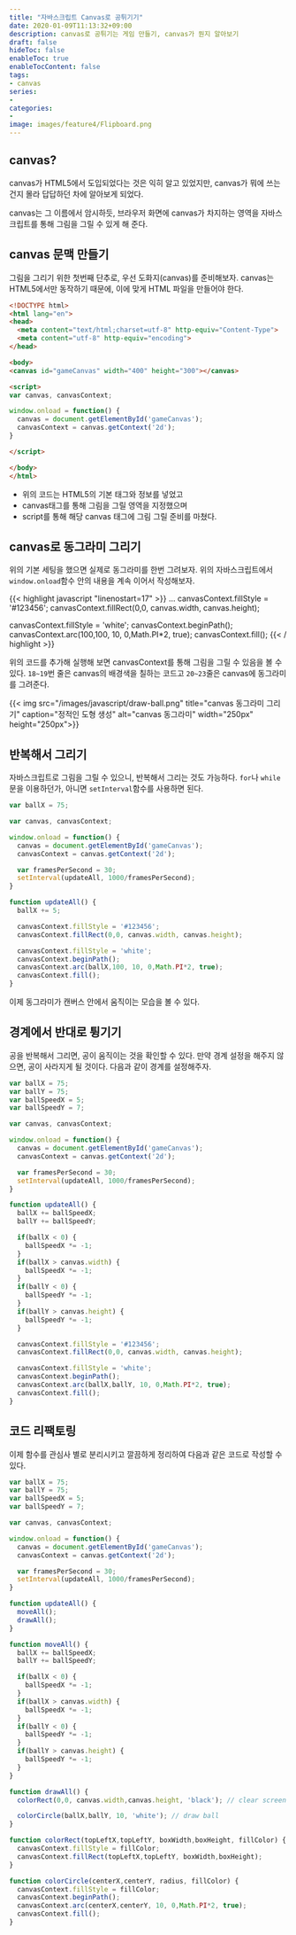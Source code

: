 ```yaml
---
title: "자바스크립트 Canvas로 공튀기기"
date: 2020-01-09T11:13:32+09:00
description: canvas로 공튀기는 게임 만들기, canvas가 뭔지 알아보기
draft: false
hideToc: false
enableToc: true
enableTocContent: false
tags:
- canvas
series:
-
categories:
-
image: images/feature4/Flipboard.png
---
```


## canvas?

canvas가 HTML5에서 도입되었다는 것은 익히 알고 있었지만, canvas가 뭐에 쓰는 건지 몰라 답답하던 차에 알아보게 되었다.

canvas는 그 이름에서 암시하듯, 브라우저 화면에 canvas가 차지하는 영역을 자바스크립트를 통해 그림을 그릴 수 있게 해 준다.

## canvas 문맥 만들기

그림을 그리기 위한 첫번째 단추로, 우선 도화지(canvas)를 준비해보자. canvas는 HTML5에서만 동작하기 때문에, 이에 맞게 HTML 파일을 만들어야 한다.

```html
<!DOCTYPE html>
<html lang="en">
<head>
  <meta content="text/html;charset=utf-8" http-equiv="Content-Type">
  <meta content="utf-8" http-equiv="encoding">
</head>

<body>
<canvas id="gameCanvas" width="400" height="300"></canvas>

<script>
var canvas, canvasContext;

window.onload = function() {
  canvas = document.getElementById('gameCanvas');
  canvasContext = canvas.getContext('2d');
}

</script>

</body>
</html>
```

- 위의 코드는 HTML5의 기본 태그와 정보를 넣었고
- canvas태그를 통해 그림을 그릴 영역을 지정했으며
- script를 통해 해당 canvas 태그에 그림 그릴 준비를 마쳤다.

## canvas로 동그라미 그리기

위의 기본 세팅을 했으면 실제로 동그라미를 한번 그려보자. 위의 자바스크립트에서 `window.onload`함수 안의 내용을 계속 이어서 작성해보자.

{{< highlight javascript "linenostart=17" >}}
...
canvasContext.fillStyle = '#123456';
canvasContext.fillRect(0,0, canvas.width, canvas.height);

canvasContext.fillStyle = 'white';
canvasContext.beginPath();
canvasContext.arc(100,100, 10, 0,Math.PI*2, true);
canvasContext.fill();
{{< / highlight >}}

위의 코드를 추가해 실행해 보면 canvasContext를 통해 그림을 그릴 수 있음을 볼 수 있다. `18~19`번 줄은 canvas의 배경색을 칠하는 코드고 `20~23`줄은 canvas에 동그라미를 그려준다.

{{< img src="/images/javascript/draw-ball.png" title="canvas 동그라미 그리기" caption="정적인 도형 생성" alt="canvas 동그라미" width="250px" height="250px">}}

## 반복해서 그리기

자바스크립트로 그림을 그릴 수 있으니, 반복해서 그리는 것도 가능하다. `for`나 `while`문을 이용하던가, 아니면 `setInterval`함수를 사용하면 된다.

```javascript
var ballX = 75;

var canvas, canvasContext;

window.onload = function() {
  canvas = document.getElementById('gameCanvas');
  canvasContext = canvas.getContext('2d');

  var framesPerSecond = 30;
  setInterval(updateAll, 1000/framesPerSecond);
}

function updateAll() {
  ballX += 5;

  canvasContext.fillStyle = '#123456';
  canvasContext.fillRect(0,0, canvas.width, canvas.height);

  canvasContext.fillStyle = 'white';
  canvasContext.beginPath();
  canvasContext.arc(ballX,100, 10, 0,Math.PI*2, true);
  canvasContext.fill();
}
```

이제 동그라미가 캔버스 안에서 움직이는 모습을 볼 수 있다.

## 경계에서 반대로 튕기기

공을 반복해서 그리면, 공이 움직이는 것을 확인할 수 있다. 만약 경계 설정을 해주지 않으면, 공이 사라지게 될 것이다. 다음과 같이 경계를 설정해주자.

```javascript
var ballX = 75;
var ballY = 75;
var ballSpeedX = 5;
var ballSpeedY = 7;

var canvas, canvasContext;

window.onload = function() {
  canvas = document.getElementById('gameCanvas');
  canvasContext = canvas.getContext('2d');

  var framesPerSecond = 30;
  setInterval(updateAll, 1000/framesPerSecond);
}

function updateAll() {
  ballX += ballSpeedX;
  ballY += ballSpeedY;

  if(ballX < 0) {
    ballSpeedX *= -1;
  }
  if(ballX > canvas.width) {
    ballSpeedX *= -1;
  }
  if(ballY < 0) {
    ballSpeedY *= -1;
  }
  if(ballY > canvas.height) {
    ballSpeedY *= -1;
  }

  canvasContext.fillStyle = '#123456';
  canvasContext.fillRect(0,0, canvas.width, canvas.height);

  canvasContext.fillStyle = 'white';
  canvasContext.beginPath();
  canvasContext.arc(ballX,ballY, 10, 0,Math.PI*2, true);
  canvasContext.fill();
}

```

## 코드 리팩토링

이제 함수를 관심사 별로 분리시키고 깔끔하게 정리하여 다음과 같은 코드로 작성할 수 있다.

```javascript
var ballX = 75;
var ballY = 75;
var ballSpeedX = 5;
var ballSpeedY = 7;

var canvas, canvasContext;

window.onload = function() {
  canvas = document.getElementById('gameCanvas');
  canvasContext = canvas.getContext('2d');

  var framesPerSecond = 30;
  setInterval(updateAll, 1000/framesPerSecond);
}

function updateAll() {
  moveAll();
  drawAll();
}

function moveAll() {
  ballX += ballSpeedX;
  ballY += ballSpeedY;

  if(ballX < 0) {
    ballSpeedX *= -1;
  }
  if(ballX > canvas.width) {
    ballSpeedX *= -1;
  }
  if(ballY < 0) {
    ballSpeedY *= -1;
  }
  if(ballY > canvas.height) {
    ballSpeedY *= -1;
  }
}

function drawAll() {
  colorRect(0,0, canvas.width,canvas.height, 'black'); // clear screen

  colorCircle(ballX,ballY, 10, 'white'); // draw ball
}

function colorRect(topLeftX,topLeftY, boxWidth,boxHeight, fillColor) {
  canvasContext.fillStyle = fillColor;
  canvasContext.fillRect(topLeftX,topLeftY, boxWidth,boxHeight);
}

function colorCircle(centerX,centerY, radius, fillColor) {
  canvasContext.fillStyle = fillColor;
  canvasContext.beginPath();
  canvasContext.arc(centerX,centerY, 10, 0,Math.PI*2, true);
  canvasContext.fill();
}
```
